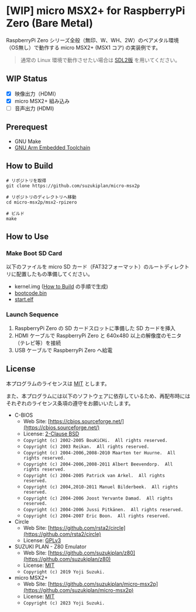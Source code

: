 # [WIP] micro MSX2+ for RaspberryPi Zero (Bare Metal)

RaspberryPi Zero シリーズ全般（無印、W、WH、2W）のベアメタル環境（OS無し）で動作する micro MSX2+ (MSX1 コア) の実装例です。

> 通常の Linux 環境で動作させたい場合は [SDL2版](../msx2-sdl2) を用いてください。

## WIP Status

- [x] 映像出力（HDMI）
- [x] micro MSX2+ 組み込み
- [ ] 音声出力 (HDMI)

## Prerequest

- GNU Make
- [GNU Arm Embedded Toolchain](https://developer.arm.com/downloads/-/gnu-rm)

## How to Build

```
# リポジトリを取得
git clone https://github.com/suzukiplan/micro-msx2p

# リポジトリのディレクトリへ移動
cd micro-msx2p/msx2-rpizero

# ビルド
make
```

## How to Use

### Make Boot SD Card

以下のファイルを micro SD カード（FAT32フォーマット）のルートディレクトリに配置したもの準備してください。

- kernel.img ([How to Build](#how-to-build) の手順で生成)
- [bootcode.bin](https://github.com/raspberrypi/firmware/blob/master/boot/bootcode.bin)
- [start.elf](https://github.com/raspberrypi/firmware/blob/master/boot/start.elf)

### Launch Sequence

1. RaspberryPi Zero の SD カードスロットに準備した SD カードを挿入
2. HDMI ケーブルで RaspberryPi Zero と 640x480 以上の解像度のモニタ（テレビ等）を接続
3. USB ケーブルで RaspberryPi Zero へ給電

## License

本プログラムのライセンスは [MIT](LICENSE.txt) とします。

また、本プログラムには以下のソフトウェアに依存しているため、再配布時にはそれぞれのライセンス条項の遵守をお願いいたします。

- C-BIOS
  - Web Site: [https://cbios.sourceforge.net/](https://cbios.sourceforge.net/)
  - License: [2-Clause BSD](../licenses-copy/cbios.txt)
  - `Copyright (c) 2002-2005 BouKiCHi.  All rights reserved.`
  - `Copyright (c) 2003 Reikan.  All rights reserved.`
  - `Copyright (c) 2004-2006,2008-2010 Maarten ter Huurne.  All rights reserved.`
  - `Copyright (c) 2004-2006,2008-2011 Albert Beevendorp.  All rights reserved.`
  - `Copyright (c) 2004-2005 Patrick van Arkel.  All rights reserved.`
  - `Copyright (c) 2004,2010-2011 Manuel Bilderbeek.  All rights reserved.`
  - `Copyright (c) 2004-2006 Joost Yervante Damad.  All rights reserved.`
  - `Copyright (c) 2004-2006 Jussi Pitkänen.  All rights reserved.`
  - `Copyright (c) 2004-2007 Eric Boon.  All rights reserved.`
- Circle
    - Web Site: [https://github.com/rsta2/circle](https://github.com/rsta2/circle)
    - License: [GPLv3](../licenses-copy/circle.txt)
- SUZUKI PLAN - Z80 Emulator
  - Web Site: [https://github.com/suzukiplan/z80](https://github.com/suzukiplan/z80)
  - License: [MIT](../licenses-copy/z80.txt)
  - `Copyright (c) 2019 Yoji Suzuki.`
- micro MSX2+
  - Web Site: [https://github.com/suzukiplan/micro-msx2p](https://github.com/suzukiplan/micro-msx2p)
  - License: [MIT](../LICENSE.txt)
  - `Copyright (c) 2023 Yoji Suzuki.`

